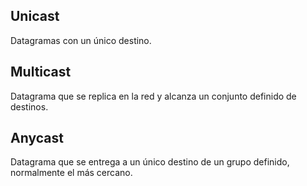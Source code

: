 ## Unicast

Datagramas con un único destino.

## Multicast

Datagrama que se replica en la red y alcanza un conjunto definido de destinos.

## Anycast

Datagrama que se entrega a un único destino de un grupo definido, normalmente el más cercano.

